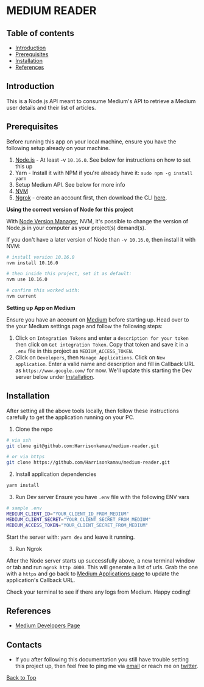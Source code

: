 # MEDIUM READER

## Table of contents
- [Introduction](#introduction)
- [Prerequisites](#prerequisites)
- [Installation](#installation)
- [References](#references)

## Introduction
This is a Node.js API meant to consume Medium's API to retrieve a Medium user details and their list of articles.

## Prerequisites
Before running this app on your local machine, ensure you have the following setup already on your machine.
1. [Node.js](https://nodejs.org/en/download/package-manager/) - At least -v `10.16.0`. See below for instructions on how to set this up
2. Yarn - Install it with NPM if you're already have it: `sudo npm -g install yarn`
3. Setup Medium API. See below for more info
4. [NVM](https://gist.github.com/d2s/372b5943bce17b964a79)
5. [Ngrok](https://ngrok.com/) - create an account first, then download the CLI [here](https://ngrok.com/download).

**Using the correct version of Node for this project**

With [Node Version Manager](), NVM, it's possible to change the version of Node.js in your computer as your project(s) demand(s).

If you don't have a later version of Node than `-v 10.16.0`, then install it with NVM:
```sh
# install version 10.16.0
nvm install 10.16.0

# then inside this project, set it as default:
nvm use 10.16.0

# confirm this worked with:
nvm current
```

**Setting up App on Medium**

Ensure you have an account on [Medium](https://medium.com/) before starting up. Head over to the your Medium settings page and follow the following steps:

1. Click on `Integration Tokens` and enter a `description for your token` then click on `Get integration Token`. Copy that token and save it in a `.env` file in this project as `MEDIUM_ACCESS_TOKEN`.
2. Click on `Developers`, then `Manage Applications`. Click on `New application`. Enter a valid name and description and fill in Callback URL as `https://www.google.com/` for now. We'll update this starting the Dev server below under [Installation](#installation).


## Installation
After setting all the above tools locally, then follow these instructions carefully to get the application running on your PC.

1. Clone the repo
```sh
# via ssh
git clone git@github.com:Harrisonkamau/medium-reader.git

# or via https
git clone https://github.com/Harrisonkamau/medium-reader.git
```
2. Install application dependencies
```sh
yarn install
```

3. Run Dev server
Ensure you have `.env` file with the following ENV vars
```sh
# sample .env
MEDIUM_CLIENT_ID="YOUR_CLIENT_ID_FROM_MEDIUM"
MEDIUM_CLIENT_SECRET="YOUR_CLIENT_SECRET_FROM_MEDIUM"
MEDIUM_ACCESS_TOKEN="YOUR_CLIENT_SECRET_FROM_MEDIUM"
```

Start the server with: `yarn dev` and leave it running.

3. Run Ngrok

After the Node server starts up successfully above, a new terminal window or tab and run `ngrok http 4000`. This will generate a list of urls. Grab the one with a `https` and go back to [Medium Applications page](https://medium.com/me/applications) to update the application's Callback URL.

Check your terminal to see if there any logs from Medium. Happy coding!

## References
- [Medium Developers Page](https://github.com/Medium/medium-api-docs)

## Contacts
- If you after following this documentation you still have trouble setting this project up, then feel free to ping me via [email](kamauharrison87@gmail.com) or reach me on [twitter](https://twitter.com/ChegeHarrison).


[Back to Top](#medium-reader)

